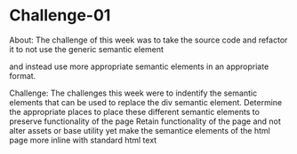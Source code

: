 # Challenge-01

About: 
  The challenge of this week was to take the source code and refactor it to not use the generic semantic element <div> and instead use more appropriate semantic elements in an appropriate format. 
  
 Challenge: 
    The challenges this week were to indentify the semantic elements that can be used to replace the div semantic element.
    Determine the appropriate places to place these different semantic elements to preserve functionality of the page 
    Retain functionality of the page and not alter assets or base utility yet make the semantice elements of the html page more inline with standard html text
